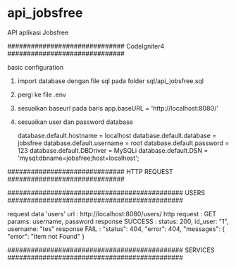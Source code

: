 # api_jobsfree
API aplikasi Jobsfree

############################## CodeIgniter4 ############################## 

basic configuration
1.  import database dengan file sql pada folder sql/api_jobsfree.sql
2.  pergi ke file .env
3.  sesuaikan baseurl pada baris app.baseURL = 'http://localhost:8080/'
4.  sesuaikan user dan password database

    database.default.hostname = localhost
    database.default.database = jobsfree
    database.default.username = root
    database.default.password = 123
    database.default.DBDriver = MySQLi
    database.default.DSN = 'mysql:dbname=jobsfree;host=localhost';

############################## HTTP REQUEST ############################## 

#############################################
                USERS
#############################################

request data 'users'
url : http://localhost:8080/users/
http request : GET
params: username, password
response SUCCESS :
    status: 200,
    id_user: "1",
    username: "tes"
response FAIL :
    "status": 404,
    "error": 404,
    "messages": {
        "error": "Item not Found"
    }

#############################################
                SERVICES
#############################################
